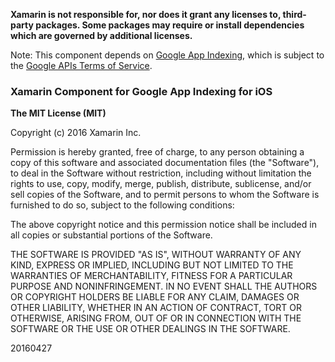 **Xamarin is not responsible for, nor does it grant any licenses to, third-party packages. Some packages may require or install dependencies which are governed by additional licenses.**

Note: This component depends on [Google App Indexing](https://developers.google.com/app-indexing/ios/app), which is subject to the [Google APIs Terms of Service](https://developers.google.com/terms/).

### Xamarin Component for Google App Indexing for iOS

**The MIT License (MIT)**

Copyright (c) 2016 Xamarin Inc.

Permission is hereby granted, free of charge, to any person obtaining a copy of this software and associated documentation files (the "Software"), to deal in the Software without restriction, including without limitation the rights to use, copy, modify, merge, publish, distribute, sublicense, and/or sell copies of the Software, and to permit persons to whom the Software is furnished to do so, subject to the following conditions:

The above copyright notice and this permission notice shall be included in all copies or substantial portions of the Software.

THE SOFTWARE IS PROVIDED "AS IS", WITHOUT WARRANTY OF ANY KIND, EXPRESS OR IMPLIED, INCLUDING BUT NOT LIMITED TO THE WARRANTIES OF MERCHANTABILITY, FITNESS FOR A PARTICULAR PURPOSE AND NONINFRINGEMENT. IN NO EVENT SHALL THE AUTHORS OR COPYRIGHT HOLDERS BE LIABLE FOR ANY CLAIM, DAMAGES OR OTHER LIABILITY, WHETHER IN AN ACTION OF CONTRACT, TORT OR OTHERWISE, ARISING FROM, OUT OF OR IN CONNECTION WITH THE SOFTWARE OR THE USE OR OTHER DEALINGS IN THE SOFTWARE.

20160427
